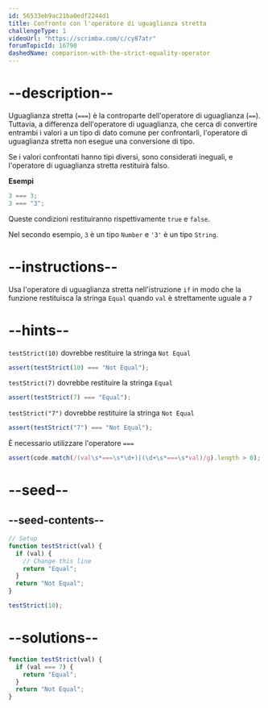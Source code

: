 ```yaml
---
id: 56533eb9ac21ba0edf2244d1
title: Confronto con l'operatore di uguaglianza stretta
challengeType: 1
videoUrl: "https://scrimba.com/c/cy87atr"
forumTopicId: 16790
dashedName: comparison-with-the-strict-equality-operator
---
```


# --description--

Uguaglianza stretta (`===`) è la controparte dell'operatore di uguaglianza (`==`). Tuttavia, a differenza dell'operatore di uguaglianza, che cerca di convertire entrambi i valori a un tipo di dato comune per confrontarli, l'operatore di uguaglianza stretta non esegue una conversione di tipo.

Se i valori confrontati hanno tipi diversi, sono considerati ineguali, e l'operatore di uguaglianza stretta restituirà falso.

**Esempi**

```js
3 === 3;
3 === "3";
```

Queste condizioni restituiranno rispettivamente `true` e `false`.

Nel secondo esempio, `3` è un tipo `Number` e `'3'` è un tipo `String`.

# --instructions--

Usa l'operatore di uguaglianza stretta nell'istruzione `if` in modo che la funzione restituisca la stringa `Equal` quando `val` è strettamente uguale a `7`

# --hints--

`testStrict(10)` dovrebbe restituire la stringa `Not Equal`

```js
assert(testStrict(10) === "Not Equal");
```

`testStrict(7)` dovrebbe restituire la stringa `Equal`

```js
assert(testStrict(7) === "Equal");
```

`testStrict("7")` dovrebbe restituire la stringa `Not Equal`

```js
assert(testStrict("7") === "Not Equal");
```

È necessario utilizzare l'operatore `===`

```js
assert(code.match(/(val\s*===\s*\d+)|(\d+\s*===\s*val)/g).length > 0);
```

# --seed--

## --seed-contents--

```js
// Setup
function testStrict(val) {
  if (val) {
    // Change this line
    return "Equal";
  }
  return "Not Equal";
}

testStrict(10);
```

# --solutions--

```js
function testStrict(val) {
  if (val === 7) {
    return "Equal";
  }
  return "Not Equal";
}
```
